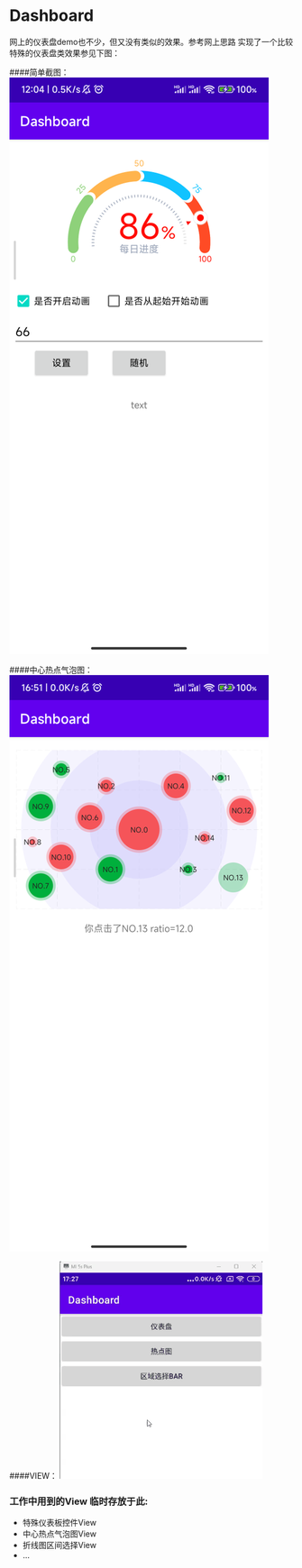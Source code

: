 # Dashboard
网上的仪表盘demo也不少，但又没有类似的效果。参考网上思路 实现了一个比较特殊的仪表盘类效果参见下图：



####简单截图：
![Dashboard-master](https://github.com/yezihengok/Dashboard/blob/master/screenshots/Screenshot_1.png)

####中心热点气泡图：
![Dashboard-master](https://github.com/yezihengok/Dashboard/blob/master/screenshots/Screenshot_2.png)

####VIEW：
![Dashboard-master](https://github.com/yezihengok/Dashboard/blob/master/screenshots/EasyGIF-1693217253458.gif)

### 工作中用到的View 临时存放于此:
* 特殊仪表板控件View
* 中心热点气泡图View
* 折线图区间选择View
* ...
 